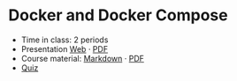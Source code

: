 # Docker and Docker Compose

- Time in class: 2 periods
- Presentation
  [Web](https://heig-vd-dai-course.github.io/heig-vd-dai-course/10-docker-and-docker-compose/)
  ·
  [PDF](https://heig-vd-dai-course.github.io/heig-vd-dai-course/10-docker-and-docker-compose/10-docker-and-docker-compose-presentation.pdf)
- Course material: [Markdown](./COURSE_MATERIAL.md) ·
  [PDF](https://heig-vd-dai-course.github.io/heig-vd-dai-course/10-docker-and-docker-compose/10-docker-and-docker-compose-course-material.pdf)
- [Quiz](https://quiz.beescreens.ch/quiz?url=https://raw.githubusercontent.com/heig-vd-dai-course/heig-vd-dai-course/main/10-docker-and-docker-compose/quiz.yaml)
